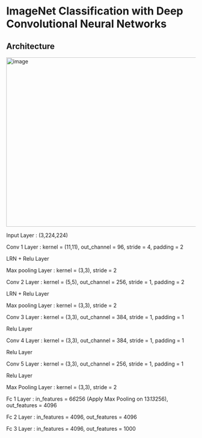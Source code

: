 # ImageNet Classification with Deep Convolutional Neural Networks

## Architecture
<img width="1460" height="449" alt="image" src="https://github.com/user-attachments/assets/e577e8e6-b786-4346-83b3-955be51275cf" />

Input Layer : (3,224,224)

Conv 1 Layer : kernel =  (11,11), out_channel = 96, stride = 4, padding = 2

LRN + Relu Layer

Max pooling Layer : kernel =  (3,3), stride = 2 

Conv 2 Layer : kernel =  (5,5), out_channel = 256, stride = 1, padding = 2

LRN + Relu Layer

Max pooling Layer : kernel =  (3,3), stride = 2 

Conv 3 Layer : kernel =  (3,3), out_channel = 384, stride = 1, padding = 1

Relu Layer

Conv 4 Layer : kernel =  (3,3), out_channel = 384, stride = 1, padding = 1

Relu Layer

Conv 5 Layer : kernel =  (3,3), out_channel = 256, stride = 1, padding = 1

Relu Layer

Max Pooling Layer : kernel =  (3,3), stride = 2 

Fc 1 Layer : in_features = 6*6*256 (Apply Max Pooling on 13*13*256), out_features = 4096

Fc 2 Layer : in_features = 4096, out_features = 4096

Fc 3 Layer : in_features = 4096, out_features = 1000



